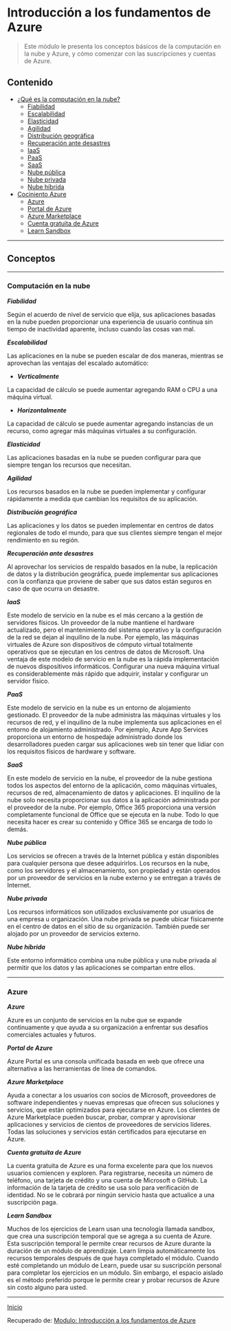 # Introducción a los fundamentos de Azure

> Este módulo le presenta los conceptos básicos de la computación en la nube y Azure, y cómo comenzar con las suscripciones y cuentas de Azure.

## Contenido 

- [¿Qué es la computación en la nube?](#Computación-en-la-nube)
  - [Fiabilidad](#Fiabilidad)
  - [Escalabilidad](#Escalabilidad)
  - [Elasticidad](#Elasticidad)
  - [Agilidad](#Agilidad)
  - [Distribución geográfica](#Distribución-geográfica)
  - [Recuperación ante desastres](#Recuperación-ante-desastres)
  - [IaaS](#IaaS)
  - [PaaS](#PaaS)
  - [SaaS](#SaaS)
  - [Nube pública](#Nube-pública)
  - [Nube privada](#Nube-privada)
  - [Nube híbrida](#Nube-híbrida)
- [Cociniento Azure](#Conociendo-Azure)
  - [Azure](#Azure)
  - [Portal de Azure](#Portal-de-Azure)
  - [Azure Marketplace](#Azure-Marketplace)
  - [Cuenta gratuita de Azure](#Cuenta-gratuita-de-Azure)
  - [Learn Sandbox](#Learn-Sandbox)
___

## Conceptos

***

### Computación en la nube

***Fiabilidad***

Según el acuerdo de nivel de servicio que elija, sus aplicaciones basadas en la nube pueden proporcionar una experiencia de usuario continua sin tiempo de inactividad aparente, incluso cuando las cosas van mal.

***Escalabilidad***

Las aplicaciones en la nube se pueden escalar de dos maneras, mientras se aprovechan las ventajas del escalado automático:

- ***Verticalmente***

La capacidad de cálculo se puede aumentar agregando RAM o CPU a una máquina virtual.

- ***Horizontalmente***

La capacidad de cálculo se puede aumentar agregando instancias de un recurso, como agregar más máquinas virtuales a su configuración.

***Elasticidad***

Las aplicaciones basadas en la nube se pueden configurar para que siempre tengan los recursos que necesitan.

***Agilidad***

Los recursos basados en la nube se pueden implementar y configurar rápidamente a medida que cambian los requisitos de su aplicación.

***Distribución geográfica***

Las aplicaciones y los datos se pueden implementar en centros de datos regionales de todo el mundo, para que sus clientes siempre tengan el mejor rendimiento en su región.

***Recuperación ante desastres***

Al aprovechar los servicios de respaldo basados en la nube, la replicación de datos y la distribución geográfica, puede implementar sus aplicaciones con la confianza que proviene de saber que sus datos están seguros en caso de que ocurra un desastre.

***IaaS***

Este modelo de servicio en la nube es el más cercano a la gestión de servidores físicos. Un proveedor de la nube mantiene el hardware actualizado, pero el mantenimiento del sistema operativo y la configuración de la red se dejan al inquilino de la nube. Por ejemplo, las máquinas virtuales de Azure son dispositivos de cómputo virtual totalmente operativos que se ejecutan en los centros de datos de Microsoft. Una ventaja de este modelo de servicio en la nube es la rápida implementación de nuevos dispositivos informáticos. Configurar una nueva máquina virtual es considerablemente más rápido que adquirir, instalar y configurar un servidor físico.

***PaaS***

Este modelo de servicio en la nube es un entorno de alojamiento gestionado. El proveedor de la nube administra las máquinas virtuales y los recursos de red, y el inquilino de la nube implementa sus aplicaciones en el entorno de alojamiento administrado. Por ejemplo, Azure App Services proporciona un entorno de hospedaje administrado donde los desarrolladores pueden cargar sus aplicaciones web sin tener que lidiar con los requisitos físicos de hardware y software.

***SaaS***

En este modelo de servicio en la nube, el proveedor de la nube gestiona todos los aspectos del entorno de la aplicación, como máquinas virtuales, recursos de red, almacenamiento de datos y aplicaciones. El inquilino de la nube solo necesita proporcionar sus datos a la aplicación administrada por el proveedor de la nube. Por ejemplo, Office 365 proporciona una versión completamente funcional de Office que se ejecuta en la nube. Todo lo que necesita hacer es crear su contenido y Office 365 se encarga de todo lo demás.

***Nube pública***

Los servicios se ofrecen a través de la Internet pública y están disponibles para cualquier persona que desee adquirirlos. Los recursos en la nube, como los servidores y el almacenamiento, son propiedad y están operados por un proveedor de servicios en la nube externo y se entregan a través de Internet.

***Nube privada***

Los recursos informáticos son utilizados exclusivamente por usuarios de una empresa u organización. Una nube privada se puede ubicar físicamente en el centro de datos en el sitio de su organización. También puede ser alojado por un proveedor de servicios externo.

***Nube híbrida***

Este entorno informático combina una nube pública y una nube privada al permitir que los datos y las aplicaciones se compartan entre ellos.

***

### Azure

***Azure***

Azure es un conjunto de servicios en la nube que se expande continuamente y que ayuda a su organización a enfrentar sus desafíos comerciales actuales y futuros.

***Portal de Azure***

Azure Portal es una consola unificada basada en web que ofrece una alternativa a las herramientas de línea de comandos.

***Azure Marketplace***

Ayuda a conectar a los usuarios con socios de Microsoft, proveedores de software independientes y nuevas empresas que ofrecen sus soluciones y servicios, que están optimizados para ejecutarse en Azure. Los clientes de Azure Marketplace pueden buscar, probar, comprar y aprovisionar aplicaciones y servicios de cientos de proveedores de servicios líderes. Todas las soluciones y servicios están certificados para ejecutarse en Azure.

***Cuenta gratuita de Azure***

La cuenta gratuita de Azure es una forma excelente para que los nuevos usuarios comiencen y exploren. Para registrarse, necesita un número de teléfono, una tarjeta de crédito y una cuenta de Microsoft o GitHub. La información de la tarjeta de crédito se usa solo para verificación de identidad. No se le cobrará por ningún servicio hasta que actualice a una suscripción paga.

***Learn Sandbox***

Muchos de los ejercicios de Learn usan una tecnología llamada sandbox, que crea una suscripción temporal que se agrega a su cuenta de Azure. Esta suscripción temporal le permite crear recursos de Azure durante la duración de un módulo de aprendizaje. Learn limpia automáticamente los recursos temporales después de que haya completado el módulo.
Cuando esté completando un módulo de Learn, puede usar su suscripción personal para completar los ejercicios en un módulo. Sin embargo, el espacio aislado es el método preferido porque le permite crear y probar recursos de Azure sin costo alguno para usted.

___

[Inicio](#Introducción-a-los-fundamentos-de-Azure)



Recuperado de: [Modulo: Introducción a los fundamentos de Azure](https://docs.microsoft.com/en-gb/learn/modules/intro-to-azure-fundamentals/?WT.mc_id=cloudskillschallenge_1b157d7d-b99e-4cf8-8523-9c8b51f93c1b&ns-enrollment-type=Collection&ns-enrollment-id=ddkzhpd6gqn7)
